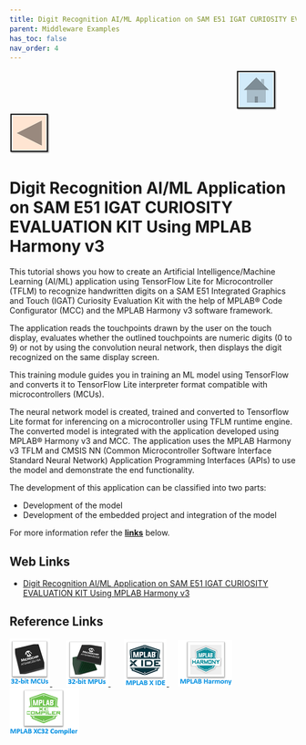 ```yaml
---
title: Digit Recognition AI/ML Application on SAM E51 IGAT CURIOSITY EVALUATION KIT Using MPLAB Harmony v3
parent: Middleware Examples
has_toc: false
nav_order: 4
---
```


&nbsp;&nbsp;&nbsp;&nbsp;&nbsp;&nbsp;&nbsp;&nbsp;&nbsp;&nbsp;&nbsp;&nbsp;&nbsp;&nbsp;&nbsp;&nbsp;&nbsp;&nbsp;&nbsp;&nbsp;&nbsp;&nbsp;&nbsp;&nbsp;&nbsp;&nbsp;&nbsp;&nbsp; &nbsp;&nbsp;&nbsp;&nbsp;&nbsp;&nbsp;&nbsp;&nbsp;&nbsp;&nbsp;&nbsp;&nbsp;&nbsp;&nbsp;&nbsp;&nbsp;&nbsp;&nbsp;&nbsp;&nbsp;&nbsp;&nbsp;&nbsp;&nbsp;&nbsp;&nbsp;&nbsp;&nbsp;&nbsp;&nbsp;&nbsp;&nbsp;&nbsp;&nbsp;&nbsp;&nbsp;&nbsp;&nbsp;&nbsp;&nbsp;&nbsp;&nbsp;&nbsp;&nbsp;&nbsp;&nbsp;&nbsp;&nbsp;&nbsp;&nbsp;&nbsp;&nbsp;&nbsp;&nbsp;&nbsp;&nbsp;&nbsp;&nbsp;&nbsp;&nbsp;&nbsp;&nbsp;&nbsp;&nbsp;&nbsp;&nbsp;&nbsp;&nbsp;&nbsp;&nbsp;&nbsp;&nbsp;[<img src="../../r_images/quick_home.png" title="Home">](../../../readme.md) [<img src="../../r_images/quick_back.png"  title="Back">](../readme.md)
# Digit Recognition AI/ML Application on SAM E51 IGAT CURIOSITY EVALUATION KIT Using MPLAB Harmony v3

This tutorial shows you how to create an Artificial Intelligence/Machine Learning (AI/ML) application using TensorFlow Lite for Microcontroller (TFLM) to recognize handwritten digits on a SAM E51 Integrated Graphics and Touch (IGAT) Curiosity Evaluation Kit with the help of MPLAB® Code Configurator (MCC) and the MPLAB Harmony v3 software framework.

The application reads the touchpoints drawn by the user on the touch display, evaluates whether the outlined touchpoints are numeric digits (0 to 9) or not by using the convolution neural network, then displays the digit recognized on the same display screen.

This training module guides you in training an ML model using TensorFlow and converts it to TensorFlow Lite interpreter format compatible with microcontrollers (MCUs).

The neural network model is created, trained and converted to Tensorflow Lite format for inferencing on a microcontroller using TFLM runtime engine. The converted model is integrated with the application developed using MPLAB® Harmony v3 and MCC. The application uses the MPLAB Harmony v3 TFLM and CMSIS NN (Common Microcontroller Software Interface Standard Neural Network) Application Programming Interfaces (APIs) to use the model and demonstrate the end functionality.

The development of this application can be classified into two parts:

- Development of the model
- Development of the embedded project and integration of the model  

For more information refer the **[links](#Web-Links)** below.

## <a id="Web-Links"> </a>
## Web Links

- <a href="https://microchipdeveloper.com/harmony3:digit-recognition-ai-ml-same51-igat-training-module" target="_blank">Digit Recognition AI/ML Application on SAM E51 IGAT CURIOSITY EVALUATION KIT Using MPLAB Harmony v3</a>

## Reference Links
[<a href="https://www.microchip.com/design-centers/32-bit" target="_blank"> <img src="../../r_images/32_bit_mcus.png"> </a>]()  &nbsp; &nbsp; &nbsp; [<a href="https://www.microchip.com/design-centers/32-bit-mpus" target="_blank"> <img src="../../r_images/32_bit_mpus.png"> </a>]()  &nbsp; &nbsp; &nbsp; [<a href="https://www.microchip.com/mplab/mplab-x-ide" target="_blank"> <img src="../../r_images/mplab_x_ide.png"> </a>]()  &nbsp; &nbsp; [<a href="https://www.microchip.com/mplab/mplab-harmony" target="_blank"> <img src="../../r_images/mplab_harmony.png"> </a>]() [<a href="https://www.microchip.com/mplab/compilers" target="_blank"> <img src="../../r_images/mplab_compiler.png"> </a>]()  
